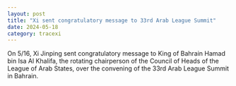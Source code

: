 ```yaml
---
layout: post
title: "Xi sent congratulatory message to 33rd Arab League Summit"
date: 2024-05-18
category: tracexi
---
```


On 5/16, Xi Jinping sent congratulatory message to King of Bahrain Hamad bin Isa Al Khalifa, the rotating chairperson of the Council of Heads of the League of Arab States, over the convening of the 33rd Arab League Summit in Bahrain.
